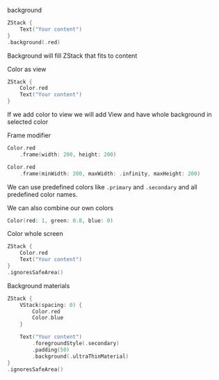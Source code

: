background
```swift
ZStack {
    Text("Your content")
}
.background(.red)
```
Background will fill ZStack that fits to content

Color as view
```swift
ZStack {
    Color.red
    Text("Your content")
}
```
If we add color to view we will add View and have whole background in selected color

Frame modifier
```swift
Color.red
    .frame(width: 200, height: 200)
```

```swift
Color.red
    .frame(minWidth: 200, maxWidth: .infinity, maxHeight: 200)
```

We can use predefined colors like `.primary` and `.secondary` and all predefined color names.

We can also combine our own colors
```swift
Color(red: 1, green: 0.8, blue: 0)
```

Color whole screen
```swift
ZStack {
    Color.red
    Text("Your content")
}
.ignoresSafeArea()  
```

Background materials
```swift
ZStack {
    VStack(spacing: 0) {
        Color.red
        Color.blue
    }   

    Text("Your content")
        .foregroundStyle(.secondary)
        .padding(50)
        .background(.ultraThinMaterial)
}
.ignoresSafeArea()
```
